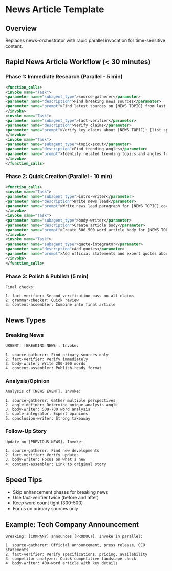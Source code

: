 # News Article Template

## Overview
Replaces news-orchestrator with rapid parallel invocation for time-sensitive content.

## Rapid News Article Workflow (< 30 minutes)

### Phase 1: Immediate Research (Parallel - 5 min)
```xml
<function_calls>
<invoke name="Task">
<parameter name="subagent_type">source-gatherer</parameter>
<parameter name="description">Find breaking news sources</parameter>
<parameter name="prompt">Find latest sources on [NEWS TOPIC] from last 24 hours. Focus on primary sources, official statements, eyewitness accounts.</parameter>
</invoke>
<invoke name="Task">
<parameter name="subagent_type">fact-verifier</parameter>
<parameter name="description">Verify claims</parameter>
<parameter name="prompt">Verify key claims about [NEWS TOPIC]: [list specific claims to verify]. Check multiple sources for confirmation.</parameter>
</invoke>
<invoke name="Task">
<parameter name="subagent_type">topic-scout</parameter>
<parameter name="description">Find trending angles</parameter>
<parameter name="prompt">Identify related trending topics and angles for [NEWS TOPIC]. What aspects are gaining traction on social media?</parameter>
</invoke>
</function_calls>
```

### Phase 2: Quick Creation (Parallel - 10 min)
```xml
<function_calls>
<invoke name="Task">
<parameter name="subagent_type">intro-writer</parameter>
<parameter name="description">Write news lead</parameter>
<parameter name="prompt">Write news lead paragraph for [NEWS TOPIC] covering Who, What, When, Where, Why. Maximum 50 words. Hook: [paste key finding from Phase 1]</parameter>
</invoke>
<invoke name="Task">
<parameter name="subagent_type">body-writer</parameter>
<parameter name="description">Create article body</parameter>
<parameter name="prompt">Create 300-500 word article body for [NEWS TOPIC]. Include: [paste verified facts from Phase 1]. Structure: inverted pyramid style.</parameter>
</invoke>
<invoke name="Task">
<parameter name="subagent_type">quote-integrator</parameter>
<parameter name="description">Add quotes</parameter>
<parameter name="prompt">Add official statements and expert quotes about [NEWS TOPIC]. Sources: [paste sources from Phase 1]. Include attribution.</parameter>
</invoke>
</function_calls>
```

### Phase 3: Polish & Publish (5 min)
```
Final checks:

1. fact-verifier: Second verification pass on all claims
2. grammar-checker: Quick review
3. content-assembler: Combine into final article
```

## News Types

### Breaking News
```
URGENT: [BREAKING NEWS]. Invoke:

1. source-gatherer: Find primary sources only
2. fact-verifier: Verify immediately
3. body-writer: Write 200-300 words
4. content-assembler: Publish-ready format
```

### Analysis/Opinion
```
Analysis of [NEWS EVENT]. Invoke:

1. source-gatherer: Gather multiple perspectives
2. angle-definer: Determine unique analysis angle
3. body-writer: 500-700 word analysis
4. quote-integrator: Expert opinions
5. conclusion-writer: Strong takeaway
```

### Follow-Up Story
```
Update on [PREVIOUS NEWS]. Invoke:

1. source-gatherer: Find new developments
2. fact-verifier: Verify updates
3. body-writer: Focus on what's new
4. content-assembler: Link to original story
```

## Speed Tips
- Skip enhancement phases for breaking news
- Use fact-verifier twice (before and after)
- Keep word count tight (300-500)
- Focus on primary sources only

## Example: Tech Company Announcement

```
Breaking: [COMPANY] announces [PRODUCT]. Invoke in parallel:

1. source-gatherer: Official announcement, press release, CEO statements
2. fact-verifier: Verify specifications, pricing, availability
3. competitor-analyzer: Quick competitive landscape check
4. body-writer: 400-word article with key details
```
